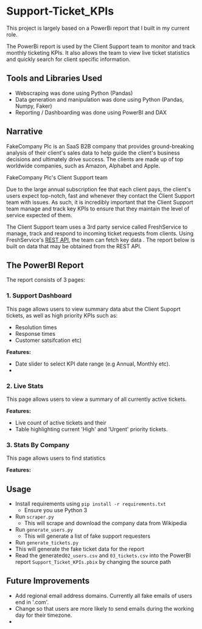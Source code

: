 # Support-Ticket_KPIs

This project is largely based on a PowerBi report that I built in my current role. 

The PowerBi report is used by the Client Support team to monitor and track monthly ticketing KPIs. It also allows the team to view live ticket statistics and quickly search for client specific information.


## Tools and Libraries Used 
- Webscraping was done using Python (Pandas)
- Data generation and manipulation was done using Python (Pandas, Numpy, Faker)
- Reporting / Dashboarding was done using PowerBI and DAX


## Narrative
FakeCompany Plc is an SaaS B2B company that provides ground-breaking analysis of their client's sales data to help guide the client's business decisions and ultimately drive success. The clients are made up of top worldwide companies, such as Amazon, Alphabet and Apple. 

FakeCompany Plc's Client Support team 

Due to the large annual subscription fee that each client pays, the client's users expect top-notch, fast and whenever they contact the Client Support team with issues. As such, it is incredibly important that the Client Support team manage and track key KPIs to ensure that they maintain the level of service expected of them. 

The Client Support team uses a 3rd party service called FreshService to manage, track and respond to incoming ticket requests from clients. 
Using FreshService's [REST API](https://api.freshservice.com/), the team can fetch key data . The report below is built on data that may be obtained from the REST API. 

## The PowerBI Report 

The report consists of 3 pages:


### 1. Support Dashboard

This page allows users to view summary data abut the Client Supoprt tickets, as well as high priority KPIs such as:  
- Resolution times 
- Response times
- Customer satsifcation etc)

**Features:**
- Date slider to select KPI date range (e.g Annual, Monthly etc).
- 

### 2. Live Stats
This page allows users to view a summary of all currently active tickets.

**Features:**

- Live count of active tickets and their 
- Table highlighting current 'High' and 'Urgent' priority tickets.

### 3. Stats By Company
This page allows users to find statistics 

**Features:**


## Usage

- Install requirements using ```pip install -r requirements.txt```
  - Ensure you use Python 3
- Run ```scraper.py```
  - This will scrape and download the company data from Wikipedia
- Run ```generate_users.py```
  - This will generate a list of fake support requesters 
 - Run ```generate_tickets.py```
  - This will generate the fake ticket data for the report
- Read the generated```02_users.csv``` and ```03_tickets.csv``` into the PowerBI report ```Support_Ticket_KPIs.pbix``` by changing the source path



## Future Improvements

- Add regional email address domains. Currently all fake emails of users end in '.com'.
- Change so that users are more likely to send emails during the working day for their timezone. 
- 

